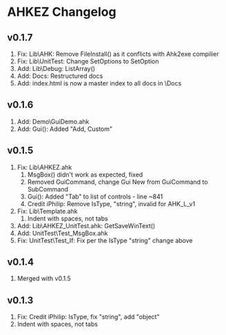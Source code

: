 
# AHKEZ Changelog

## v0.1.7

  1. Fix: Lib\AHK: Remove FileInstall() as it conflicts with Ahk2exe compilier
  1. Fix: Lib\UnitTest: Change SetOptions to SetOption
  1. Add: Lib\Debug: ListArray()
  1. Add: Docs: Restructured docs
  1. Add: index.html is now a master index to all docs in \Docs

## v0.1.6

  1. Add: Demo\GuiDemo.ahk
  1. Add: Gui(): Added "Add, Custom"

## v0.1.5

  1. Fix: Lib\AHKEZ.ahk
      1. MsgBox() didn't work as expected, fixed
      1. Removed GuiCommand, change Gui New from GuiCommand to SubCommand
      1. Gui(): Added "Tab" to list of controls - line ~841
      1. Credit iPhilip: Remove IsType, "string", invalid for AHK_L_v1
  1. Fix: Lib\Template.ahk
      1. Indent with spaces, not tabs
  1. Add: Lib\AHKEZ_UnitTest.ahk: GetSaveWinText()
  1. Add: UnitTest\Test_MsgBox.ahk
  1. Fix: UnitTest\Test_If: Fix per the IsType "string" change above

## v0.1.4

  1. Merged with v0.1.5
  
## v0.1.3

  1. Fix: Credit iPhilip: IsType, fix "string", add "object"
  1. Indent with spaces, not tabs

  
